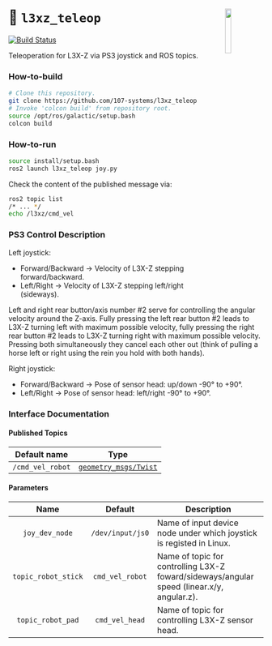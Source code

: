 <a href="https://107-systems.org/"><img align="right" src="https://raw.githubusercontent.com/107-systems/.github/main/logo/107-systems.png" width="15%"></a>
:floppy_disk: `l3xz_teleop`
===========================
[![Build Status](https://github.com/107-systems/l3xz_teleop/actions/workflows/ros2.yml/badge.svg)](https://github.com/107-systems/l3xz_teleop/actions/workflows/ros2.yml)

Teleoperation for L3X-Z via PS3 joystick and ROS topics.

### How-to-build
```bash
# Clone this repository.
git clone https://github.com/107-systems/l3xz_teleop
# Invoke 'colcon build' from repository root.
source /opt/ros/galactic/setup.bash
colcon build
```

### How-to-run
```bash
source install/setup.bash
ros2 launch l3xz_teleop joy.py
```
Check the content of the published message via:
```bash
ros2 topic list
/* ... */
echo /l3xz/cmd_vel
```

### PS3 Control Description
Left joystick:
* Forward/Backward -> Velocity of L3X-Z stepping forward/backward.
* Left/Right -> Velocity of L3X-Z stepping left/right (sideways).

Left and right rear button/axis number #2 serve for controlling the angular velocity around the Z-axis. Fully pressing the left rear button #2 leads to L3X-Z turning left with maximum possible velocity, fully pressing the right rear button #2 leads to L3X-Z turning right with maximum possible velocity. Pressing both simultaneously they cancel each other out (think of pulling a horse left or right using the rein you hold with both hands).

Right joystick:
* Forward/Backward -> Pose of sensor head: up/down -90° to +90°.
* Left/Right -> Pose of sensor head: left/right -90° to +90°.

### Interface Documentation
#### Published Topics
| Default name | Type |
|:-:|:-:|
| `/cmd_vel_robot` | [`geometry_msgs/Twist`](https://docs.ros.org/en/noetic/api/geometry_msgs/html/msg/Twist.html) |

#### Parameters
| Name | Default | Description |
|:-:|:-:|-|
| `joy_dev_node` | `/dev/input/js0` | Name of input device node under which joystick is registed in Linux. |
| `topic_robot_stick` | `cmd_vel_robot` | Name of topic for controlling L3X-Z foward/sideways/angular speed (linear.x/y, angular.z). |
| `topic_robot_pad` | `cmd_vel_head` | Name of topic for controlling L3X-Z sensor head. |
